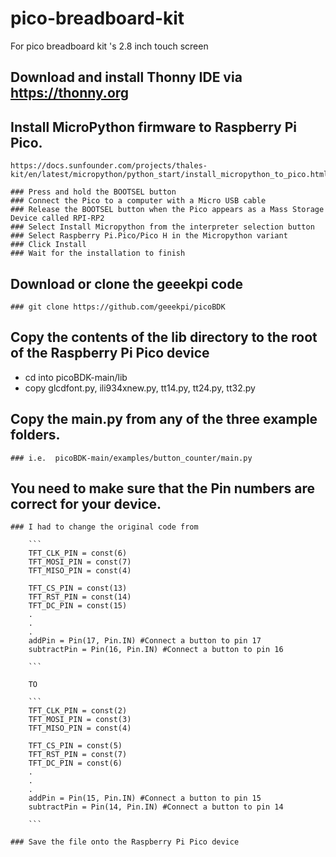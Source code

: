 # pico-breadboard-kit
For pico breadboard kit 's 2.8 inch touch screen 


## Download and install Thonny IDE via https://thonny.org
## Install MicroPython firmware to Raspberry Pi Pico.  
	https://docs.sunfounder.com/projects/thales-kit/en/latest/micropython/python_start/install_micropython_to_pico.html
	
	### Press and hold the BOOTSEL button 
	### Connect the Pico to a computer with a Micro USB cable
	### Release the BOOTSEL button when the Pico appears as a Mass Storage Device called RPI-RP2
	### Select Install Micropython from the interpreter selection button 
	### Select Raspberry Pi.Pico/Pico H in the Micropython variant
    ### Click Install
	### Wait for the installation to finish
	
## Download or clone the geeekpi code
	### git clone https://github.com/geeekpi/picoBDK
	
## Copy the contents of the lib directory to the root of the Raspberry Pi Pico device
* cd into picoBDK-main/lib
* copy glcdfont.py, ili934xnew.py, tt14.py, tt24.py, tt32.py
	
## Copy the main.py from any of the three example folders.
	### i.e.  picoBDK-main/examples/button_counter/main.py
	
	
## You need to make sure that the Pin numbers are correct for your device.
	### I had to change the original code from

	    ```
		TFT_CLK_PIN = const(6)
		TFT_MOSI_PIN = const(7)
		TFT_MISO_PIN = const(4)

		TFT_CS_PIN = const(13)
		TFT_RST_PIN = const(14)
		TFT_DC_PIN = const(15)
		.
		.
		.
		addPin = Pin(17, Pin.IN) #Connect a button to pin 17
		subtractPin = Pin(16, Pin.IN) #Connect a button to pin 16

		```
	
		TO
		
		```
		TFT_CLK_PIN = const(2)
		TFT_MOSI_PIN = const(3)
		TFT_MISO_PIN = const(4)

		TFT_CS_PIN = const(5)
		TFT_RST_PIN = const(7)
		TFT_DC_PIN = const(6)
		.
		.
		.
		addPin = Pin(15, Pin.IN) #Connect a button to pin 15
		subtractPin = Pin(14, Pin.IN) #Connect a button to pin 14

		```

	### Save the file onto the Raspberry Pi Pico device
	